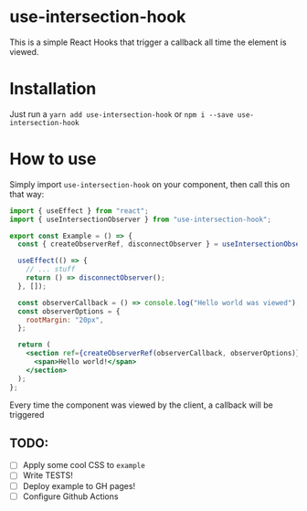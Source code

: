 # use-intersection-hook

This is a simple React Hooks that trigger a callback all time the element is viewed.  

# Installation

Just run a ```yarn add use-intersection-hook``` or ```npm i --save use-intersection-hook```

# How to use

Simply import `use-intersection-hook` on your component, then call this on that way:

```jsx
import { useEffect } from "react";
import { useIntersectionObserver } from "use-intersection-hook";

export const Example = () => {
  const { createObserverRef, disconnectObserver } = useIntersectionObserver();

  useEffect(() => {
    // ... stuff
    return () => disconnectObserver();
  }, []);

  const observerCallback = () => console.log("Hello world was viewed");
  const observerOptions = {
    rootMargin: "20px",
  };

  return (
    <section ref={createObserverRef(observerCallback, observerOptions)}>
      <span>Hello world!</span>
    </section>
  );
};
```

Every time the component was viewed by the client, a callback will be triggered

## TODO:

- [ ] Apply some cool CSS to `example`
- [ ] Write TESTS!
- [ ] Deploy example to GH pages!
- [ ] Configure Github Actions
